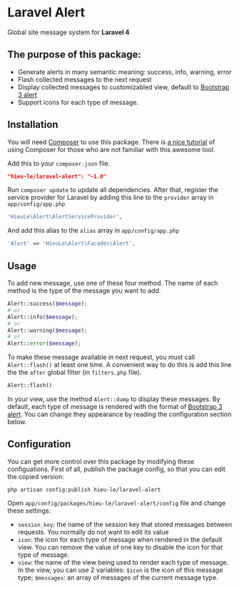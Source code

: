 # Laravel Alert

Global site message system for **Laravel 4**

## The purpose of this package:

* Generate alerts in many semantic meaning: success, info, warning, error
* Flash collected messages to the next request
* Display collected messages to customizabled view, default to [Bootstrap 3 alert](http://getbootstrap.com/components/#alerts)
* Support icons for each type of message.

## Installation

You will need [Composer](https://getcomposer.org/doc/00-intro.md) to use this package. There is [a nice tutorial](http://code.tutsplus.com/tutorials/easy-package-management-with-composer--net-25530) of using Composer for those who are not familiar with this awesome tool.

Add this to your `composer.json` file.

```json
"hieu-le/laravel-alert": "~1.0"
```

Run `composer update` to update all dependencies. After that, register the service provider for Laravel by adding this line to the `provider` array in `app/config/app.php`

```php
'HieuLe\Alert\AlertServiceProvider',
```

And add this alias to the `alias` array in `app/config/app.php`

```php
'Alert' => 'HieuLe\Alert\Facades\Alert',
```

## Usage

To add new message, use one of these four method. The name of each method is the type of the message you want to add.

```php
Alert::success($message);
# or
Alert::info($message);
# or
Alert::warning($message);
# or
Alert::error($message);
```

To make these message available in next request, you must call `Alert::flash()` at least one time. A convenient way to do this is add this line the the `after` global filter (in `filters.php` file). 

```php
Alert::flash()
```

In your view, use the method `Alert::dump` to display these messages. By default, each type of message is rendered with the format of [Bootstrap 3 alert](http://getbootstrap.com/components/#alerts). You can change they appearance by reading the configuration section below.

## Configuration

You can get more control over this package by modifying these configuations. First of all, publish the package config, so that you can edit the copied version:

```
php artisan config:publish hieu-le/laravel-alert
```

Open `app/config/packages/hieu-le/laravel-alert/config` file and change these settings:

* `session_key`: the name of the session key that stored messages between requests. You normally do not want to edit its value
* `icon`: the icon for each type of message when rendered in the default view. You can remove the value of one key to disable the icon for that type of message.
* `view`: the name of the view being used to render each type of message. In the view, you can use 2 variables: `$icon` is the icon of this message type; `$messages`: an array of messages of the current message type.
